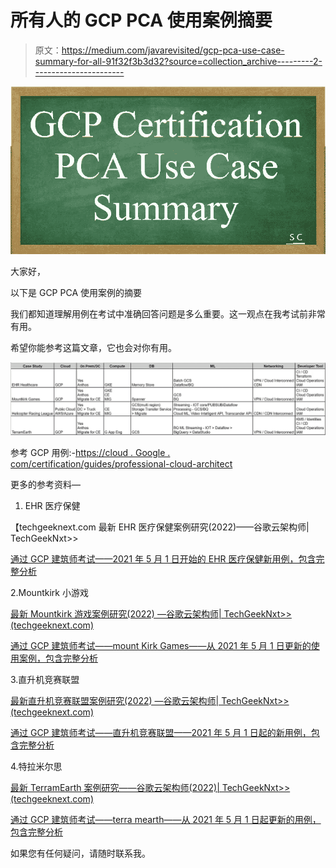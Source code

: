 # 所有人的 GCP PCA 使用案例摘要

> 原文：<https://medium.com/javarevisited/gcp-pca-use-case-summary-for-all-91f32f3b3d32?source=collection_archive---------2----------------------->

[![](img/d187102e35a9b227735eb189ed508b79.png)](https://javarevisited.blogspot.com/2021/12/top-5-google-certifications-on-Coursera.html)

大家好，

以下是 GCP PCA 使用案例的摘要

我们都知道理解用例在考试中准确回答问题是多么重要。这一观点在我考试前非常有用。

希望你能参考这篇文章，它也会对你有用。

[![](img/467d75de2911057ca6c356617496746d.png)](https://javarevisited.blogspot.com/2020/08/top-10-coursera-certifications-to-learn-cloud-computing-aws.html)

参考 GCP 用例:-[https://cloud . Google . com/certification/guides/professional-cloud-architect](https://cloud.google.com/certification/guides/professional-cloud-architect)

更多的参考资料—

1.  EHR 医疗保健

【techgeeknext.com 最新 EHR 医疗保健案例研究(2022)——谷歌云架构师| TechGeekNxt>>

[通过 GCP 建筑师考试——2021 年 5 月 1 日开始的 EHR 医疗保健新用例，包含完整分析](https://youtu.be/tSTDaMV8ZFc)

2.Mountkirk 小游戏

[最新 Mountkirk 游戏案例研究(2022) —谷歌云架构师| TechGeekNxt>>(techgeeknext.com)](https://www.techgeeknext.com/google-cloud-architect/mountkirk-games-case-study)

[通过 GCP 建筑师考试——mount Kirk Games——从 2021 年 5 月 1 日更新的使用案例，包含完整分析](https://youtu.be/1w1olPjlPZY)

3.直升机竞赛联盟

[最新直升机竞赛联盟案例研究(2022) —谷歌云架构师| TechGeekNxt>>(techgeeknext.com)](https://www.techgeeknext.com/google-cloud-architect/helicopter-racing-league-case-study)

[通过 GCP 建筑师考试——直升机竞赛联盟——2021 年 5 月 1 日起的新用例，包含完整分析](https://youtu.be/659bnT9A2X8)

4.特拉米尔思

[最新 TerramEarth 案例研究——谷歌云架构师(2022)| TechGeekNxt>>(techgeeknext.com)](https://www.techgeeknext.com/google-cloud-architect/terramearth-case-study)

[通过 GCP 建筑师考试——terra mearth——从 2021 年 5 月 1 日起更新的用例，包含完整分析](https://youtu.be/0G8hx9HUnbk)

如果您有任何疑问，请随时联系我。